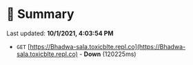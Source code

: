 # 📖 Summary
Last updated: **10/1/2021, 4:03:54 PM**

- `GET` [https://Bhadwa-sala.toxicblte.repl.co](https://Bhadwa-sala.toxicblte.repl.co) - **Down** (120225ms)
